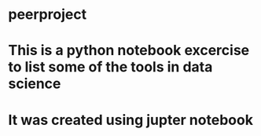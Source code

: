 # peerproject
# This is a python notebook excercise to list some of the tools in data science
# It was created using jupter notebook
